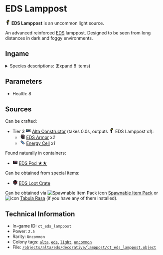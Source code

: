 # EDS Lamppost

<img src="https://raw.githubusercontent.com/Ceterai/Enternia/main/objects/alta/eds/decorative/lamppost/icon.png" alt="EDS Lamppost icon" loading="lazy" height="16px" width="auto" /> **EDS Lamppost** is an uncommon light source.

An advanced reinforced [EDS](https://ceterai.github.io/MyEnternia/Wiki/Tags/Eds) lamppost. Designed to be seen from long distances in dark and foggy environments.

## Ingame

<details markdown="1"><summary>Species descriptions: (Expand 8 items)</summary>

- Alta: An EDS lamp. Bright yellow light on a tall post can be seen from afar. Helpful.
- Apex: Tall and thin, provides high area of visibility.
- Avian: Maybe I could make a nest up there...
- Floran: Thisss possst is very tall.
- Glitch: Observant. The light from this post lights up lots of space.
- Human: Uh... Who is this even for?
- Hylotl: The height of this lamppost is an interesting choice.
- Novakid: I'm not climbin' up there.

</details>

## Parameters

- Health: 8

## Sources

Can be crafted:

- Tier 3 ![ ](https://raw.githubusercontent.com/Ceterai/Enternia/main/objects/alta/crafting/constructor/icon3.png) [Alta Constructor](https://ceterai.github.io/MyEnternia/Wiki/AltaConstructor) (takes 0.0s, outputs <img src="https://raw.githubusercontent.com/Ceterai/Enternia/main/objects/alta/eds/decorative/lamppost/icon.png" alt="EDS Lamppost icon" loading="lazy" height="16px" width="auto" /> EDS Lamppost x*1*):
  - <img src="https://raw.githubusercontent.com/Ceterai/Enternia/main/items/generic/crafting/alta/eds.png" alt="EDS Armor icon" loading="lazy" height="16px" width="auto" /> [EDS Armor](https://ceterai.github.io/MyEnternia/Wiki/EDSArmor) x*2*
  - <img src="https://raw.githubusercontent.com/Ceterai/Enternia/main/items/generic/crafting/alta/energy_cell.png" alt="Energy Cell icon" loading="lazy" height="16px" width="auto" /> [Energy Cell](https://ceterai.github.io/MyEnternia/Wiki/EnergyCell) x*1*

Found naturally in containers:

- <img src="https://raw.githubusercontent.com/Ceterai/Enternia/main/objects/alta/eds/decorative/pod/icon.png" alt="EDS Pod ★★ icon" loading="lazy" height="16px" width="auto" /> [EDS Pod ★★](https://ceterai.github.io/MyEnternia/Wiki/EDSPod)

Can be obtained from special items:

- <img src="https://raw.githubusercontent.com/Ceterai/Enternia/main/items/active/alta/loot/biome/ct_eds_loot.png" alt="EDS Loot Crate icon" loading="lazy" height="16px" width="auto" /> [EDS Loot Crate](https://ceterai.github.io/MyEnternia/Wiki/EDSLootCrate)

Can be obtained via <img src="https://raw.githubusercontent.com/Silverfeelin/Starbound-SpawnableItemPack/master/interface/sip/iconSmall.png" alt="Spawnable Item Pack icon" width="18" height="14"/> [Spawnable Item Pack](https://steamcommunity.com/sharedfiles/filedetails/?id=733665104) or <img src="https://steamuserimages-a.akamaihd.net/ugc/263843960696222713/3EC9A7C005541F7D577EBCB8C5736B4EFC9973D6/" alt="icon" width="8" height="12"/> [Tabula Rasa](https://community.playstarbound.com/resources/the-tabula-rasa.3222/) (if you have any of them installed).

## Technical Information

- In-game ID: `ct_eds_lamppost`
- Power: `2.5`
- Rarity: `Uncommon`
- Colony tags: [`alta`](https://ceterai.github.io/MyEnternia/Wiki/Tags/Alta), [`eds`](https://ceterai.github.io/MyEnternia/Wiki/Tags/Eds), [`light`](https://ceterai.github.io/MyEnternia/Wiki/Tags/Light), [`uncommon`](https://ceterai.github.io/MyEnternia/Wiki/Tags/Uncommon)
- File: [`/objects/alta/eds/decorative/lamppost/ct_eds_lamppost.object`](https://github.com/Ceterai/Enternia/blob/main/objects/alta/eds/decorative/lamppost/ct_eds_lamppost.object)
